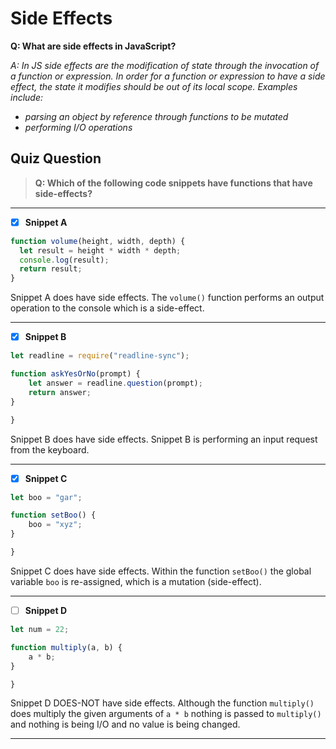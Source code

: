 # Side Effects

**Q: What are side effects in JavaScript?**

_A: In JS side effects are the modification of state through the invocation of a function or expression. In order for a function or expression to have a side effect, the state it modifies should be out of its local scope. Examples include:_

- _parsing an object by reference through functions to be mutated_
- _performing I/O operations_

## Quiz Question

> **Q: Which of the following code snippets have functions that have side-effects?**

---

- [x] **Snippet A**

```javascript
function volume(height, width, depth) {
  let result = height * width * depth;
  console.log(result);
  return result;
}
```

Snippet A does have side effects. The `volume()` function performs an output operation to the console which is a side-effect.

---

- [x] **Snippet B**

```javascript
let readline = require("readline-sync");

function askYesOrNo(prompt) {
    let answer = readline.question(prompt);
    return answer;
}

}
```

Snippet B does have side effects. Snippet B is performing an input request from the keyboard.

---

- [x] **Snippet C**

```javascript
let boo = "gar";

function setBoo() {
    boo = "xyz";
}

}
```

Snippet C does have side effects. Within the function `setBoo()` the global variable `boo` is re-assigned, which is a mutation (side-effect).

---

- [ ] **Snippet D**

```javascript
let num = 22;

function multiply(a, b) {
    a * b;
}

}
```

Snippet D DOES-NOT have side effects. Although the function `multiply()` does multiply the given arguments of `a * b` nothing is passed to `multiply()` and nothing is being I/O and no value is being changed.

---
